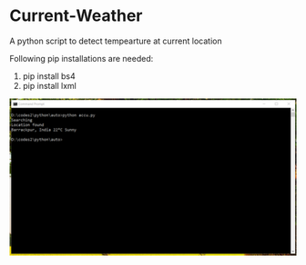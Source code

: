 # Current-Weather

A python script to detect tempearture at current location

Following pip installations are needed: 
1. pip install bs4
2. pip install lxml

![Screenshot](screenshot.png)

